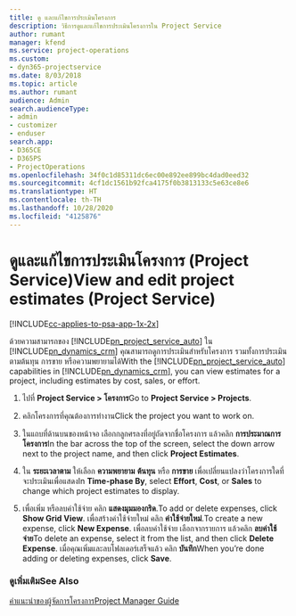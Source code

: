 ```yaml
---
title: ดู และแก้ไขการประเมินโครงการ
description: วิธีการดูและแก้ไขการประเมินโครงการใน Project Service
author: rumant
manager: kfend
ms.service: project-operations
ms.custom:
- dyn365-projectservice
ms.date: 8/03/2018
ms.topic: article
ms.author: rumant
audience: Admin
search.audienceType:
- admin
- customizer
- enduser
search.app:
- D365CE
- D365PS
- ProjectOperations
ms.openlocfilehash: 34f0c1d85311dc6ec00e892ee899bc4dad0eed32
ms.sourcegitcommit: 4cf1dc1561b92fca4175f0b3813133c5e63ce8e6
ms.translationtype: HT
ms.contentlocale: th-TH
ms.lasthandoff: 10/28/2020
ms.locfileid: "4125876"
---
```

# <a name="view-and-edit-project-estimates-project-service"></a><span data-ttu-id="c1b23-103">ดูและแก้ไขการประเมินโครงการ (Project Service)</span><span class="sxs-lookup"><span data-stu-id="c1b23-103">View and edit project estimates (Project Service)</span></span>

[!INCLUDE[cc-applies-to-psa-app-1x-2x](../includes/cc-applies-to-psa-app-1x-2x.md)]

<span data-ttu-id="c1b23-104">ด้วยความสามารถของ [!INCLUDE[pn_project_service_auto](../includes/pn-project-service-auto.md)] ใน [!INCLUDE[pn_dynamics_crm](../includes/pn-dynamics-crm.md)] คุณสามารถดูการประเมินสำหรับโครงการ รวมทั้งการประเมินตามต้นทุน การขาย หรือความพยายามได้</span><span class="sxs-lookup"><span data-stu-id="c1b23-104">With the [!INCLUDE[pn_project_service_auto](../includes/pn-project-service-auto.md)] capabilities in [!INCLUDE[pn_dynamics_crm](../includes/pn-dynamics-crm.md)], you can view estimates for a project, including estimates by cost, sales, or effort.</span></span>  
  
1.  <span data-ttu-id="c1b23-105">ไปที่ **Project Service > โครงการ**</span><span class="sxs-lookup"><span data-stu-id="c1b23-105">Go to **Project Service > Projects**.</span></span>  
  
2.  <span data-ttu-id="c1b23-106">คลิกโครงการที่คุณต้องการทำงาน</span><span class="sxs-lookup"><span data-stu-id="c1b23-106">Click the project you want to work on.</span></span>  
  
3.  <span data-ttu-id="c1b23-107">ในแถบที่ด้านบนของหน้าจอ เลือกกลูกศรลงที่อยู่ถัดจากชื่อโครงการ แล้วคลิก **การประมาณการโครงการ**</span><span class="sxs-lookup"><span data-stu-id="c1b23-107">In the bar across the top of the screen, select the down arrow next to the project name, and then click **Project Estimates**.</span></span>  
  
4.  <span data-ttu-id="c1b23-108">ใน **ระยะเวลาตาม** ให้เลือก **ความพยายาม** **ต้นทุน** หรือ **การขาย** เพื่อเปลี่ยนแปลงว่าโครงการใดที่จะประเมินเพื่อแสดง</span><span class="sxs-lookup"><span data-stu-id="c1b23-108">In **Time-phase By**, select **Effort**, **Cost**, or **Sales** to change which project estimates to display.</span></span>  
  
5.  <span data-ttu-id="c1b23-109">เพื่อเพิ่ม หรือลบค่าใช้จ่าย คลิก **แสดงมุมมองกริด**.</span><span class="sxs-lookup"><span data-stu-id="c1b23-109">To add or delete expenses, click **Show Grid View**.</span></span> <span data-ttu-id="c1b23-110">เพื่อสร้างค่าใช้จ่ายใหม่ คลิก **ค่าใช้จ่ายใหม่**.</span><span class="sxs-lookup"><span data-stu-id="c1b23-110">To create a new expense, click **New Expense**.</span></span> <span data-ttu-id="c1b23-111">เพื่อลบค่าใช้จ่าย เลือกจากรายการ แล้วคลิก **ลบค่าใช้จ่าย**</span><span class="sxs-lookup"><span data-stu-id="c1b23-111">To delete an expense, select it from the list, and then click **Delete Expense**.</span></span> <span data-ttu-id="c1b23-112">เมื่อคุณเพิ่มและลบโฟลเดอร์เสร็จแล้ว คลิก **บันทึก**</span><span class="sxs-lookup"><span data-stu-id="c1b23-112">When you’re done adding or deleting expenses, click **Save**.</span></span>  
  
### <a name="see-also"></a><span data-ttu-id="c1b23-113">ดูเพิ่มเติม</span><span class="sxs-lookup"><span data-stu-id="c1b23-113">See Also</span></span>  
 [<span data-ttu-id="c1b23-114">คำแนะนำของผู้จัดการโครงการ</span><span class="sxs-lookup"><span data-stu-id="c1b23-114">Project Manager Guide</span></span>](../psa/project-manager-guide.md)
